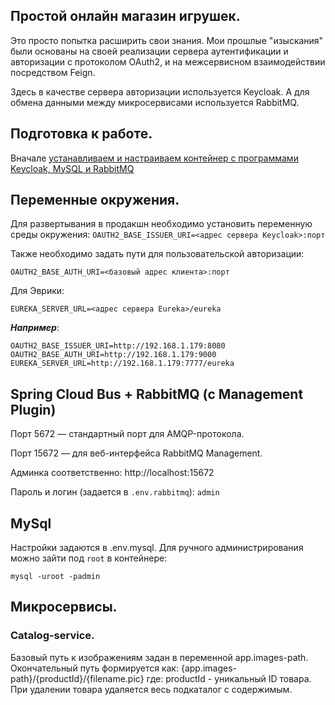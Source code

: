 ## Простой онлайн магазин игрушек.
Это просто попытка расширить свои знания. Мои прошлые "изыскания" были основаны
на своей реализации сервера аутентификации и авторизации с протоколом OAuth2, 
и на межсервисном взаимодействии посредством Feign.

Здесь в качестве сервера авторизации используется Keycloak. А для обмена данными между 
микросервисами используется RabbitMQ. 

## Подготовка к работе.
Вначале [устанавливаем и настраиваем контейнер с программами Keycloak, MySQL и RabbitMQ](Docker.md)


## Переменные окружения.
Для развертывания в продакшн необходимо установить переменную среды окружения:
`OAUTH2_BASE_ISSUER_URI=<адрес сервера Keycloak>:порт`

Также необходимо задать пути для пользовательской авторизации:

`OAUTH2_BASE_AUTH_URI=<базовый адрес клиента>:порт`

Для Эврики:

`EUREKA_SERVER_URL=<адрес сервера Eureka>/eureka`

***Например***:
```
OAUTH2_BASE_ISSUER_URI=http://192.168.1.179:8080
OAUTH2_BASE_AUTH_URI=http://192.168.1.179:9000
EUREKA_SERVER_URL=http://192.168.1.179:7777/eureka
```


## Spring Cloud Bus + RabbitMQ (с Management Plugin)

Порт 5672 — стандартный порт для AMQP-протокола.

Порт 15672 — для веб-интерфейса RabbitMQ Management.

Админка соответственно: http://localhost:15672

Пароль и логин (задается в `.env.rabbitmq`): `admin`


## MySql
Настройки задаются в .env.mysql. 
Для ручного администрирования можно зайти под `root` в контейнере:
```shell
mysql -uroot -padmin
```


## Микросервисы.
### Catalog-service.
Базовый путь к изображениям задан в переменной app.images-path. Окончательный путь формируется как:
{app.images-path}/{productId}/{filename.pic}
где: productId - уникальный ID товара.
При удалении товара удаляется весь подкаталог с содержимым.

